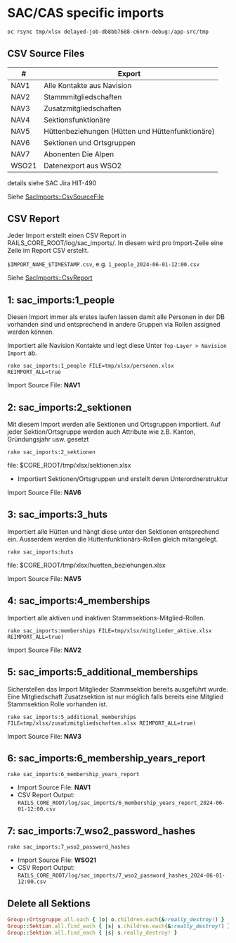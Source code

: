 # SAC/CAS specific imports

```txt
oc rsync tmp/xlsx delayed-job-db8bb7688-c6nrn-debug:/app-src/tmp
```

## CSV Source Files

| #    | Export                                               |
|------|------------------------------------------------------|
| NAV1 | Alle Kontakte aus Navision                           |
| NAV2 | Stammmitgliedschaften                                |
| NAV3 | Zusatzmitgliedschaften                               |
| NAV4 | Sektionsfunktionäre                                  |
| NAV5 | Hüttenbeziehungen (Hütten und Hüttenfunktionäre)     |
| NAV6 | Sektionen und Ortsgruppen                            |
| NAV7 | Abonenten Die Alpen                                  |
| WSO21 | Datenexport aus WSO2                                |

details siehe SAC Jira HIT-490

Siehe [SacImports::CsvSourceFile](../app/domain/sac_imports/csv_source_file.rb)

## CSV Report

Jeder Import erstellt einen CSV Report in RAILS_CORE_ROOT/log/sac_imports/. In diesem wird pro Import-Zeile eine Zeile im Report CSV erstellt.

`$IMPORT_NAME_$TIMESTAMP.csv`, e.g. `1_people_2024-06-01-12:00.csv`

Siehe [SacImports::CsvReport](../app/domain/sac_imports/csv_report.rb)

## 1: sac_imports:1_people

Diesen Import immer als erstes laufen lassen damit alle Personen in der DB vorhanden sind und entsprechend in andere Gruppen via Rollen assigned werden können.

Importiert alle Navision Kontakte und legt diese Unter `Top-Layer > Navision Import` ab.

`rake sac_imports:1_people FILE=tmp/xlsx/personen.xlsx REIMPORT_ALL=true`

Import Source File: **NAV1**

## 2: sac_imports:2_sektionen

Mit diesem Import werden alle Sektionen und Ortsgruppen importiert. 
Auf jeder Sektion/Ortsgruppe werden auch Attribute wie z.B. Kanton, Gründungsjahr usw. gesetzt

`rake sac_imports:2_sektionen`

file: $CORE_ROOT/tmp/xlsx/sektionen.xlsx

- Importiert Sektionen/Ortsgruppen und erstellt deren Unterordnerstruktur

Import Source File: **NAV6**

## 3: sac_imports:3_huts

Importiert alle Hütten und hängt diese unter den Sektionen entsprechend ein. Ausserdem werden die Hüttenfunktionärs-Rollen gleich mitangelegt.

`rake sac_imports:huts`

file: $CORE_ROOT/tmp/xlsx/huetten_beziehungen.xlsx

Import Source File: **NAV5**

## 4: sac_imports:4_memberships

Importiert alle aktiven und inaktiven Stammsektions-Mitglied-Rollen. 

`rake sac_imports:memberships FILE=tmp/xlsx/mitglieder_aktive.xlsx REIMPORT_ALL=true)`

Import Source File: **NAV2**

## 5: sac_imports:5_additional_memberships

Sicherstellen das Import Mitglieder Stammsektion bereits ausgeführt wurde. Eine Mitgliedschaft Zusatzsektion ist nur möglich falls bereits eine Mitglied Stammsektion Rolle vorhanden ist.

`rake sac_imports:5_additional_memberships FILE=tmp/xlsx/zusatzmitgliedschaften.xlsx REIMPORT_ALL=true)`

Import Source File: **NAV3**

## 6: sac_imports:6_membership_years_report

`rake sac_imports:6_membership_years_report`

- Import Source File: **NAV1**
- CSV Report Output: `RAILS_CORE_ROOT/log/sac_imports/6_membership_years_report_2024-06-01-12:00.csv`

## 7: sac_imports:7_wso2_password_hashes

`rake sac_imports:7_wso2_password_hashes`

- Import Source File: **WSO21**
- CSV Report Output: `RAILS_CORE_ROOT/log/sac_imports/7_wso2_password_hashes_2024-06-01-12:00.csv`

## Delete all Sektions

```ruby
Group::Ortsgruppe.all.each { |o| o.children.each(&:really_destroy!) }
Group::Sektion.all.find_each { |s| s.children.each(&:really_destroy!) }
Group::Sektion.all.find_each { |s| s.really_destroy! }
```
